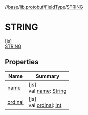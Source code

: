 //[base](../../../../index.md)/[lib.protobuf](../../index.md)/[FieldType](../index.md)/[STRING](index.md)

# STRING

[js]\
[STRING](index.md)

## Properties

| Name | Summary |
|---|---|
| [name](../../-wire-type/-f-i-x-e-d32/index.md#-372974862%2FProperties%2F-431612152) | [js]<br>val [name](../../-wire-type/-f-i-x-e-d32/index.md#-372974862%2FProperties%2F-431612152): [String](https://kotlinlang.org/api/latest/jvm/stdlib/kotlin/-string/index.html) |
| [ordinal](../../-wire-type/-f-i-x-e-d32/index.md#-739389684%2FProperties%2F-431612152) | [js]<br>val [ordinal](../../-wire-type/-f-i-x-e-d32/index.md#-739389684%2FProperties%2F-431612152): [Int](https://kotlinlang.org/api/latest/jvm/stdlib/kotlin/-int/index.html) |
